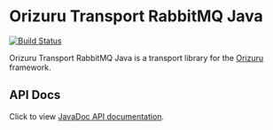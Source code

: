 # Orizuru Transport RabbitMQ Java

[![Build Status](https://travis-ci.org/financialforcedev/orizuru-transport-rabbitmq-java.svg?branch=master)](https://travis-ci.org/financialforcedev/orizuru-transport-rabbitmq-java)

Orizuru Transport RabbitMQ Java is a transport library for the [Orizuru](https://www.npmjs.com/package/@financialforcedev/orizuru) framework.

## API Docs

Click to view [JavaDoc API documentation](http://htmlpreview.github.io/?https://github.com/financialforcedev/orizuru-transport-rabbitmq-java/blob/master/doc/index.html).
